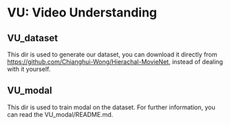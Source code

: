 # VU: Video Understanding

## VU_dataset
This dir is used to generate our dataset, you can download it directly from https://github.com/Chianghui-Wong/Hierachal-MovieNet, instead of dealing with it yourself.

## VU_modal
This dir is used to train modal on the dataset. For further information, you can read the VU_modal/README.md.